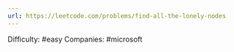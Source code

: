 ```yaml
---
url: https://leetcode.com/problems/find-all-the-lonely-nodes
---
```


Difficulty: #easy
Companies: #microsoft